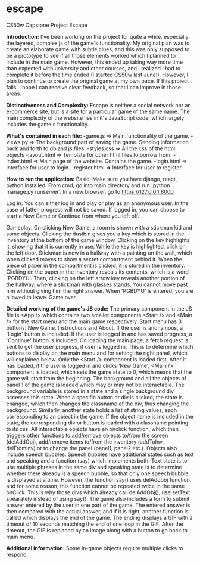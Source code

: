 # escape
CS50w Capstone Project Escape

**Introduction:**
I've been working on the project for quite a while, especially the layered, complex js of the game's functionality. My original plan was to create an elaborate game with subtle clues, and this was only supposed to be a prototype to see if all those elements worked which I planned to include in the main game. However, this ended up taking way more time than expected with university and other courses, and I realized I had to complete it before the time ended (I started CS50w last June!). However, I plan to continue to create the original game at my own pace. If this project fails, I hope I can receive clear feedback, so that I can improve in those areas.

**Distinctiveness and Complexity:**
Escape is neither a social network nor an e-commerce site, but is a site for a particular game of the same name. The main complexity of the website lies in it's JavaScript code, which largely includes the game's functionality. 

**What's contained in each file:** 
-game.js => Main functionality of the game.
-views.py => The background part of saving the game. Sending information back and forth to db and js files.
-styles.css => All the css of the html objects
-layout.html => Template for other html files to borrow from.
-index.html => Main page of the website. Contains the game.
-login.html => Interface for user to login.
-register.html => Interface for user to register.

**How to run the application:**
Basic: Make sure you have django, react, python installed. From cmd, go into main directory and run 'python manage.py runserver'. In a new browser, go to https://127.0.0.1:8000

Log in: You can either log in and play or play as an anonymous user. In the case of latter, progress will not be saved. If logged in, you can choose to start a New Game or Continue from where you left off. 

Gameplay: On clicking New Game, a room is shown with a stickman kid and some objects. Clicking the dustbin gives you a key which is stored in the inventory at the bottom of the game window. Clicking on the key highlights it, showing that it is currently in use. While the key is highlighted, click on the left door. Stickman is now in a hallway with a painting on the wall, which when clicked moves to show a secret compartment behind it. When the piece of paper in the compartment is clicked, it is stored in the inventory. Clicking on the paper in the inventory reveals its contents, which is a word - 'PGBDYU'. Then, clicking on the left arrow key reveals another portion of the hallway, where a stickman with glasses stands. You cannot move past him without giving him the right answer. When 'PGBDYU' is entered, you are allowed to leave. Game over.


**Detailed working of the game's JS code:**
The primary component in the JS file is &lt;App /&gt; which contains two smaller components &lt;Start /&gt; and &lt;Main /&gt; for the start menu and the main game respectively. Start menu has 3 buttons: New Game, Instructions and About. If the user is anonymous, a 'Login' button is included. If the user is logged in and has saved progress, a 'Continue' button is included. 
On loading the main page, a fetch request is sent to get the user progress, if user is logged in. This is to determine which buttons to display on the main menu and for setting the right panel, which will explained below. Only the &lt;Start /&gt; component is loaded first. After it has loaded, if the user is logged in and clicks 'New Game', &lt;Main /&gt; component is loaded, which sets the game state to 0, which means that the game will start from the beginning. 
The background and all the objects of panel 1 of the game is loaded which may or may not be interactable. The background variable is stored in a state and a single background div accesses this state. When a specific button or div is clicked, the state is changed, which then changes the classname of the div, thus changing the background. 
Similarly, another state holds a list of string values, each corresponding to an object in the game. If the object name is included in the state, the corresponding div or button is loaded with a classname pointing to its css. All interactable objects have an onclick function, which then triggers other functions to add/remove objects to/from the screen (delAddObj), add/remove items to/from the inventory (addToInv, delFromInv) or to change the panel (panel1, panel2 etc.). 
Objects also include speech bubbles. Speech bubbles have additional states such as text and speaking and a function (say) which implements both. Text state is to use multiple phrases in the same div and speaking state is to determine whether there already is a speech bubble, so that only one speech bubble is displayed at a time. However, the function say() uses delAddobj function, and for some reason, this function cannot be repeated twice in the same onClick. This is why those divs which already call delAddObj(), use setText spearately instead of using say().
The game also includes a form to submit answer entered by the user in one part of the game. The entered answer is then compared with the actual answer, and if it is right, another function is called which displays the end of the game. 
The ending displays a GIF with a timeout of 10 seconds matching the end of one loop in the GIF. After the timeout, the GIF is replaced by an image along with a button to go back to main menu.


**Additional information:**
Some in-game objects require multiple clicks to respond.
